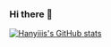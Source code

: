 ### Hi there 👋

[![Hanyiiis's GitHub stats](https://github-readme-stats.vercel.app/api?username=hanyiiis)](https://github.com/anuraghazra/github-readme-stats)
<!---
- 👋 Hi, I’m @hanyiiis
- 👀 I’m interested in reinforcement learning and physics simulation，but only a layman
- 🌱 I’m currently learning deep learning
- 💞️ I’m looking to collaborate on ...
- 📫 How to reach me ...

hanyiiis/hanyiiis is a ✨ special ✨ repository because its `README.md` (this file) appears on your GitHub profile.
You can click the Preview link to take a look at your changes.
--->
